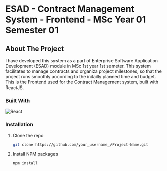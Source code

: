 # ESAD - Contract Management System - Frontend - MSc Year 01 Semester 01

<!-- ABOUT THE PROJECT -->
## About The Project
I have developed this system as a part of Enterprise Software Application Development (ESAD) module in MSc 1st year 1st semeter. This system facilitates to manage contracts and organiza project milestones, so that the project runs smoothly according to the initailly planned time and budget. 
This is the Frontend used for the Contract Management system, built with ReactJS.

### Built With
![React](https://img.shields.io/badge/react-%2320232a.svg?style=for-the-badge&logo=react&logoColor=%2361DAFB)

### Installation
1. Clone the repo
   ```sh
   git clone https://github.com/your_username_/Project-Name.git
   ```
2. Install NPM packages
   ```sh
   npm install
   ```

